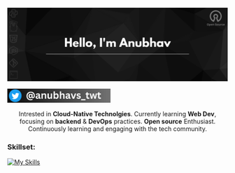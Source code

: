 <p align="center"><img alt="Profile Banner" src="./assets/anubhav-banner.png"></p>

<p align="left"> <a href="https://twitter.com/anubhavs_twt" target="blank"><img src="./assets/twitter-handle.jpg" height="32" alt="anubhavs_twt"/></a></p>


<div align="center">

Intrested in <b>Cloud-Native Technolgies</b>. Currently learning <b> Web Dev</b>, focusing on <b>backend</b> & <b>DevOps</b> practices. <b>Open source</b> Enthusiast. Continuously learning and engaging with the tech community.
  
</div>


<h3 align="left">Skillset:</h3>

<!-- My Skills -->
[![My Skills](https://skillicons.dev/icons?i=html,css,js,py,git,github,bash,linux,vim,vscode,&perline=8)](https://skillicons.dev)

